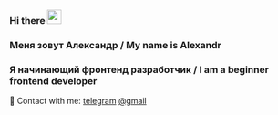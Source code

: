 ### Hi there <img src='https://media.giphy.com/media/iDOOSqoC0k3VeT9rd5/giphy.gif' width='25px'>


### Меня зовут Александр / My name is Alexandr ###
### Я начинающий фронтенд разработчик / I am a beginner frontend developer ###





📩 Contact with me: 
[telegram](https://t.me/Aleksandrn97) 
[@gmail](alexandrnemchenko97@gmail.com)




<!--
**Alexandrn97/Alexandrn97** is a ✨ _special_ ✨ repository because its `README.md` (this file) appears on your GitHub profile.

Here are some ideas to get you started:

- 🔭 I’m currently working on ...
- 🌱 I’m currently learning ...
- 👯 I’m looking to collaborate on ...
- 🤔 I’m looking for help with ...
- 💬 Ask me about ...
- 📫 How to reach me: ...
- 😄 Pronouns: ...
- ⚡ Fun fact: ...
-->
